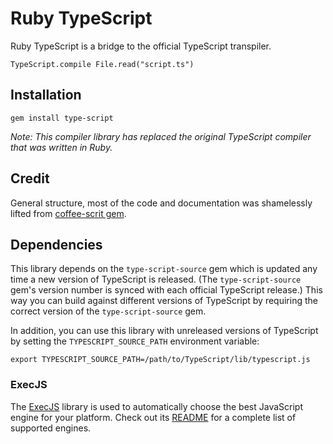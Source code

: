 Ruby TypeScript
=================

Ruby TypeScript is a bridge to the official TypeScript transpiler.

    TypeScript.compile File.read("script.ts")


Installation
------------

    gem install type-script

*Note: This compiler library has replaced the original TypeScript
 compiler that was written in Ruby.*


Credit
------------

General structure, most of the code and documentation was shamelessly lifted from [coffee-scrit gem](https://github.com/rails/ruby-coffee-script).


Dependencies
------------

This library depends on the `type-script-source` gem which is
updated any time a new version of TypeScript is released. (The
`type-script-source` gem's version number is synced with each
official TypeScript release.) This way you can build against
different versions of TypeScript by requiring the correct version of
the `type-script-source` gem.

In addition, you can use this library with unreleased versions of
TypeScript by setting the `TYPESCRIPT_SOURCE_PATH` environment
variable:

    export TYPESCRIPT_SOURCE_PATH=/path/to/TypeScript/lib/typescript.js

### ExecJS

The [ExecJS](https://github.com/sstephenson/execjs) library is used to automatically choose the best JavaScript engine for your platform. Check out its [README](https://github.com/sstephenson/execjs/blob/master/README.md) for a complete list of supported engines.

